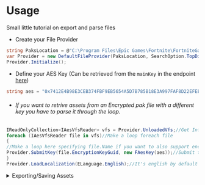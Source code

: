 # Usage

Small little tutorial on export and parse files

- Create your File Provider

```csharp
string PaksLocation = @"C:\Program Files\Epic Games\Fortnite\FortniteGame\Content\Paks";//Default Paks Location, can be found in C:\ProgramData\Epic\UnrealEngineLauncher\LauncherInstalled.dat
var Provider = new DefaultFileProvider(PaksLocation, SearchOption.TopDirectoryOnly);
Provider.Initialize();
```
- Define your AES Key (Can be retrieved from the `mainKey` in the endpoint [here](https://benbotfn.tk/api/v1/aes))
```csharp
string aes = "0x7412E4B98E3CEB374FBF9EB5654A5D7B785B18E3A997FAF8D22EFEEA00DF851E";
```

- ###### If you want to retrive assets from an Encrypted pak file with a different key you have to parse it through the loop.

```csharp
IReadOnlyCollection<IAesVfsReader> vfs = Provider.UnloadedVfs;//Get Information of the files provided.
foreach (IAesVfsReader file in vfs)//Make a loop foreach file
{
//Make a loop here specifying file.Name if you want to also support encrypted files
Provider.SubmitKey(file.EncryptionKeyGuid, new FAesKey(aes));//Submit the GUID of the file & using main key by default.
}
Provider.LoadLocalization(ELanguage.English);//It's english by default but if you want to change later
```
<details>
<summary>Exporting/Saving Assets</summary>

First define a string of the asset you want to export.
```csharp
string Asset = "FortniteGame/Content/Athena/Items/Cosmetics/Characters/CID_001_Athena_Commando_F_Default";// '/Game/Athena/Items/Cosmetics/Characters/CID_001_Athena_Commando_F_Default' is also works
```


- Exporting JSON
```csharp
//Export asset as JSON
UExport export = Provider.LoadObject(Asset);//Load the asset and make it a UExport object
string json = JsonConvert.SerializeObject(export, Formatting.Indented);//Use Newtonsoft.Json and Serialize the object as json
```

- Saving Package

```csharp
if (Provider.TrySaveAsset(Asset, out byte[] asset))//Trying to save the asset, if successful will continue if statement
            {
                File.WriteAllBytes(Path.GetFileName(Asset) + ".uasset", asset);//Write out the `asset` byte array
    // Also just using the Filename of the current asset and adding .uasset to it
            }

```
  </details>
